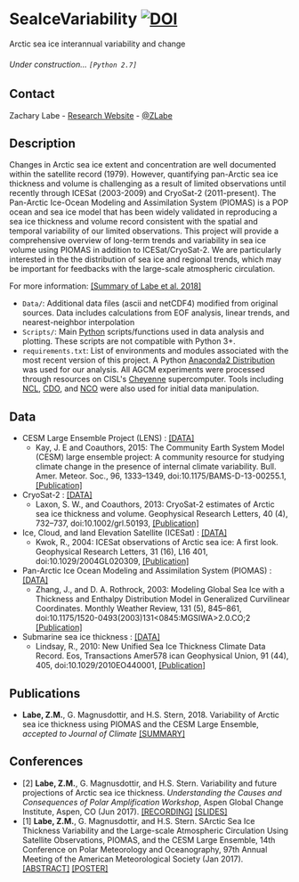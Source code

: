 # SeaIceVariability [![DOI](https://zenodo.org/badge/68020882.svg)](https://zenodo.org/badge/latestdoi/68020882)
Arctic sea ice interannual variability and change

###### Under construction... ```[Python 2.7]```

## Contact
Zachary Labe - [Research Website](http://sites.uci.edu/zlabe/) - [@ZLabe](https://twitter.com/ZLabe)


## Description
Changes in Arctic sea ice extent and concentration are well documented within the satellite record (1979). However, quantifying pan-Arctic sea ice thickness and volume is challenging as a result of limited observations until recently through ICESat (2003-2009) and CryoSat-2 (2011-present). The Pan-Arctic Ice-Ocean Modeling and Assimilation System (PIOMAS) is a POP ocean and sea ice model that has been widely validated in reproducing a sea ice thickness and volume record consistent with the spatial and temporal variability of our limited observations. This project will provide a comprehensive overview of long-term trends and variability in sea ice volume using PIOMAS in addition to ICESat/CryoSat-2. We are particularly interested in the the distribution of sea ice and regional trends, which may be important for feedbacks with the large-scale atmospheric circulation.

For more information: [[Summary of Labe et al. 2018]](http://sites.uci.edu/zlabe/research-areas/sea-ice-variability/)

+ ```Data/```: Additional data files (ascii and netCDF4) modified from original sources. Data includes calculations from EOF analysis, linear trends, and nearest-neighbor interpolation 
+ ```Scripts/```: Main [Python](https://www.python.org/) scripts/functions used in data analysis and plotting. These scripts are not compatible with Python 3+.
+ ```requirements.txt```: List of environments and modules associated with the most recent version of this project. A Python [Anaconda2 Distribution](https://docs.continuum.io/anaconda/) was used for our analysis. All AGCM experiments were processed through resources on CISL's [Cheyenne](https://www2.cisl.ucar.edu/resources/computational-systems/cheyenne) supercomputer. Tools including [NCL](https://www.ncl.ucar.edu/), [CDO](https://code.mpimet.mpg.de/projects/cdo), and [NCO](http://nco.sourceforge.net/) were also used for initial data manipulation.

## Data
+ CESM Large Ensemble Project (LENS) : [[DATA]](http://www.cesm.ucar.edu/projects/community-projects/LENS/data-sets.html)
    + Kay, J. E and Coauthors, 2015: The Community Earth System Model (CESM) large ensemble project: A community resource for studying climate change in the presence of internal climate variability. Bull. Amer. Meteor. Soc., 96, 1333–1349, doi:10.1175/BAMS-D-13-00255.1, [[Publication]](http://journals.ametsoc.org/doi/full/10.1175/BAMS-D-13-00255.1)
+ CryoSat-2 : [[DATA]](http://data.meereisportal.de/gallery/index_new.php?ice-type=thickness&satellite=C&region=n&resolution=monthly&minYear=2010&minMonth=11&maxYear=2010&maxMonth=11&showMaps=y&dateRepeat=n&submit2=Show+&lang=de_DE&active-tab=thickness)
    + Laxon, S. W., and Coauthors, 2013: CryoSat-2 estimates of Arctic sea ice thickness and volume. Geophysical Research Letters, 40 (4), 732–737, doi:10.1002/grl.50193, [[Publication]](http://doi.wiley.com/10.1002/grl.50193)
+ Ice, Cloud, and land Elevation Satellite (ICESat) : [[DATA]](https://rkwok.jpl.nasa.gov/icesat/)
    + Kwok, R., 2004: ICESat observations of Arctic sea ice: A first look. Geophysical Research Letters, 31 (16), L16 401, doi:10.1029/2004GL020309, [[Publication]](http://doi.wiley.com/10.1029/2004GL020309)
+ Pan-Arctic Ice Ocean Modeling and Assimilation System (PIOMAS) : [[DATA]](http://psc.apl.uw.edu/research/projects/arctic-sea-ice-volume-anomaly/data/model_grid)
    + Zhang, J., and D. A. Rothrock, 2003: Modeling Global Sea Ice with a Thickness and Enthalpy Distribution Model in Generalized Curvilinear Coordinates. Monthly Weather Review, 131 (5), 845–861, doi:10.1175/1520-0493(2003)131<0845:MGSIWA>2.0.CO;2 [[Publication]](http://journals.ametsoc.org/doi/abs/10.1175/1520-0493%282003%29131%3C0845%3AMGSIWA%3E2.0.CO%3B2)
+ Submarine sea ice thickness : [[DATA]](http://psc.apl.uw.edu/sea_ice_cdr/)
    + Lindsay, R., 2010: New Unified Sea Ice Thickness Climate Data Record. Eos, Transactions Amer578
ican Geophysical Union, 91 (44), 405, doi:10.1029/2010EO440001, [[Publication]](http://doi.wiley.com/10.1029/2010EO440001)

## Publications
+ **Labe, Z.M.**, G. Magnusdottir, and H.S. Stern, 2018. Variability of Arctic sea ice thickness using PIOMAS and the CESM Large Ensemble, *accepted to Journal of Climate* [[SUMMARY]](http://sites.uci.edu/zlabe/research-areas/sea-ice-variability/)

## Conferences
+ [2] **Labe, Z.M.**, G. Magnusdottir, and H.S. Stern. Variability and future projections of Arctic sea ice thickness. *Understanding the Causes and Consequences of Polar Amplification Workshop*, Aspen Global Change Institute, Aspen, CO (Jun 2017). [[RECORDING]](https://www.agci.org/lib/17s1/variability-and-future-projections-arctic-sea-ice-thickness) [[SLIDES]](https://www.agci.org/lib/17s1/variability-and-future-projections-arctic-sea-ice-thickness)
+ [1] **Labe, Z.M.**, G. Magnusdottir, and H.S. Stern. SArctic Sea Ice Thickness Variability and the Large-scale Atmospheric Circulation Using Satellite Observations, PIOMAS, and the CESM Large Ensemble, 14th Conference on Polar Meteorology and Oceanography, 97th Annual Meeting of the American Meteorological Society (Jan 2017). [[ABSTRACT]](https://ams.confex.com/ams/97Annual/webprogram/Paper313445.html) [[POSTER]](http://sites.uci.edu/zlabe/files/2017/01/ZLabeMagnusdottirStern_AMSposter_2017.pdf)
